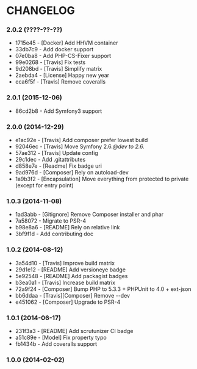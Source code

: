 # CHANGELOG

### 2.0.2 (????-??-??)

 * 1715e45 - [Docker] Add HHVM container
 * 33db7c9 - Add docker support
 * 07e0ba8 - Add PHP-CS-Fixer support
 * 99e0268 - [Travis] Fix tests
 * 9d208bd - [Travis] Simplify matrix
 * 2aebda4 - [License] Happy new year
 * eca6f5f - [Travis] Remove coveralls

### 2.0.1 (2015-12-06)

 * 86cd2b8 - Add Symfony3 support
 
### 2.0.0 (2014-12-29)

 * e1ac92e - [Travis] Add composer prefer lowest build
 * 92046ec - [Travis] Move Symfony 2.6.*@dev to 2.6.*
 * 57ae312 - [Travis] Update config
 * 29c1dec - Add .gitattributes
 * d858e7e - [Readme] Fix badge uri
 * 9ad976d - [Composer] Rely on autoload-dev
 * 1a9b3f2 - [Encapsulation] Move everything from protected to private (except for entry point)

### 1.0.3 (2014-11-08)

 * 1ad3abb - [Gitignore] Remove Composer installer and phar
 * 7a58072 - Migrate to PSR-4
 * b98e8a6 - [README] Rely on relative link
 * 3bf9f1d - Add contributing doc

### 1.0.2 (2014-08-12)

 * 3a54d10 - [Travis] Improve build matrix
 * 29d1e12 - [README] Add versioneye badge
 * 5e92548 - [README] Add packagist badges
 * b3ea0a1 - [Travis] Increase build matrix
 * 72a9f24 - [Composer] Bump PHP to 5.3.3 + PHPUnit to 4.0 + ext-json
 * bb6ddaa - [Travis][Composer] Remove --dev
 * e451062 - [Composer] Upgrade to PSR-4

### 1.0.1 (2014-06-17)

 * 231f3a3 - [README] Add scrutunizer CI badge
 * a51c89e - [Model] Fix property typo
 * fb1434b - Add coveralls support

### 1.0.0 (2014-02-02)
